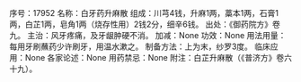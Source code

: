 序号：17952
名称：白牙药升麻散
组成：川芎4钱，升麻1两，藁本1两，石膏1两，白芷1两，皂角1两（烧存性用）2钱2分，细辛6钱。
出处：《御药院方》卷九。
主治：风牙疼痛，及牙龈肿硬不消。
加减：None
功效：None
用法用量：每用牙刷蘸药少许刷牙，用温水漱之。
制备方法：上为末，纱罗3度。
临床应用：None
各家论述：None
用药禁忌：None
附注：白芷升麻散（《普济方》卷六十九）。
